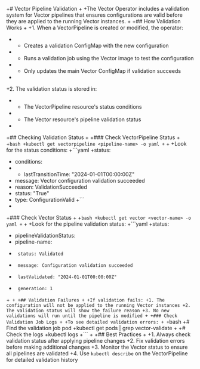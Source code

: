 +# Vector Pipeline Validation
+
+The Vector Operator includes a validation system for Vector pipelines that ensures configurations are valid before they are applied to the running Vector instances.
+
+## How Validation Works
+
+1. When a VectorPipeline is created or modified, the operator:
+   - Creates a validation ConfigMap with the new configuration
+   - Runs a validation job using the Vector image to test the configuration
+   - Only updates the main Vector ConfigMap if validation succeeds
+
+2. The validation status is stored in:
+   - The VectorPipeline resource's status conditions
+   - The Vector resource's pipeline validation status
+
+## Checking Validation Status
+
+### Check VectorPipeline Status
+
+```bash
+kubectl get vectorpipeline <pipeline-name> -o yaml
+```
+
+Look for the status conditions:
+```yaml
+status:
+  conditions:
+  - lastTransitionTime: "2024-01-01T00:00:00Z"
+    message: Vector configuration validation succeeded
+    reason: ValidationSucceeded
+    status: "True"
+    type: ConfigurationValid
+```
+
+### Check Vector Status
+
+```bash
+kubectl get vector <vector-name> -o yaml
+```
+
+Look for the pipeline validation status:
+```yaml
+status:
+  pipelineValidationStatus:
+    pipeline-name:
+      status: Validated
+      message: Configuration validation succeeded
+      lastValidated: "2024-01-01T00:00:00Z"
+      generation: 1
+```
+
+## Validation Failures
+
+If validation fails:
+1. The configuration will not be applied to the running Vector instances
+2. The validation status will show the failure reason
+3. No new validations will run until the pipeline is modified
+
+### Check Validation Job Logs
+
+To see detailed validation errors:
+
+```bash
+# Find the validation job pod
+kubectl get pods | grep vector-validate
+
+# Check the logs
+kubectl logs <validation-pod-name>
+```
+
+## Best Practices
+
+1. Always check validation status after applying pipeline changes
+2. Fix validation errors before making additional changes
+3. Monitor the Vector status to ensure all pipelines are validated
+4. Use `kubectl describe` on the VectorPipeline for detailed validation history 